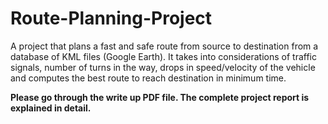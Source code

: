 # Route-Planning-Project
A project that plans a fast and safe route from source to destination from a database of KML files (Google Earth). It takes into considerations of traffic signals, number of turns in the way, drops in speed/velocity of the vehicle and computes the best route to reach destination in minimum time.


**Please go through the write up PDF file. The complete project report is explained in detail.**
